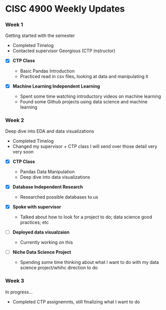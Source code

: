 # CISC 4900 Weekly Updates
### Week 1 
Getting started with the semester 
- Completed Timelog
- Contacted supervisor Georgious (CTP Instructor)

- [x] **CTP Class**
    - Basic Pandas Introduction
    - Practiced read in csv files, looking at data and manipulating it

- [x] **Machine Learning Independent Learning**
    - Spent some time watching introductory videos on machine learning
    - Found some Github projects using data science and machine learning 

### Week 2 
Deep dive into EDA and data visualizations
- Completed Timelog
- Changed my supervisor + CTP class
I will send over those detail very very soon

- [x] **CTP Class** 
    - Pandas Data Manipulation
    - Deep dive into data visualizations

- [x] **Database Independent Research**
    - Researched possible databases to us

- [x] **Spoke with supervisor** 
    - Talked about how to look for a project to do; data science good practices; etc

- [ ] **Deployed data visualzaion**
    - Currently working on this

- [ ] **Niche Data Science Project**
    - Spending some time thinking about what I want to do with my data science project/whihc direction to do

### Week 3

In progress...
- Completed CTP assignemnts, still finalizing what I want to do 




